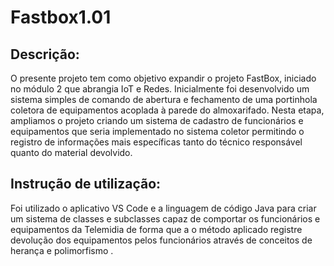 # Fastbox1.01

## Descrição:
O presente projeto tem como objetivo expandir o projeto FastBox, iniciado no módulo 2 que abrangia IoT e Redes. Inicialmente foi desenvolvido um sistema simples de comando de abertura e fechamento de uma portinhola coletora de equipamentos acoplada à parede do almoxarifado. 
Nesta etapa, ampliamos o projeto criando um sistema de cadastro de funcionários e equipamentos que seria implementado no sistema coletor permitindo o registro de informações mais específicas tanto do técnico responsável quanto do material devolvido.

## Instrução de utilização:
Foi utilizado o aplicativo VS Code e a linguagem de código Java para criar um sistema de classes e subclasses capaz de comportar os funcionários e equipamentos da Telemidia de forma que a o método aplicado registre devolução dos equipamentos pelos funcionários  através de conceitos de herança e polimorfismo .
